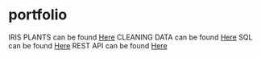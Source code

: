 # portfolio

IRIS PLANTS can be found [Here](https://github.com/volleyp/portfolio/blob/main/W3/HW3.md) 
CLEANING DATA can be found [Here](https://github.com/volleyp/portfolio/blob/main/W4/hw4_final.md)
SQL can be found [Here](https://github.com/volleyp/portfolio/blob/main/W5/hw5.md)
REST API can be found [Here](https://github.com/volleyp/portfolio/blob/main/W6/hw6.md)
